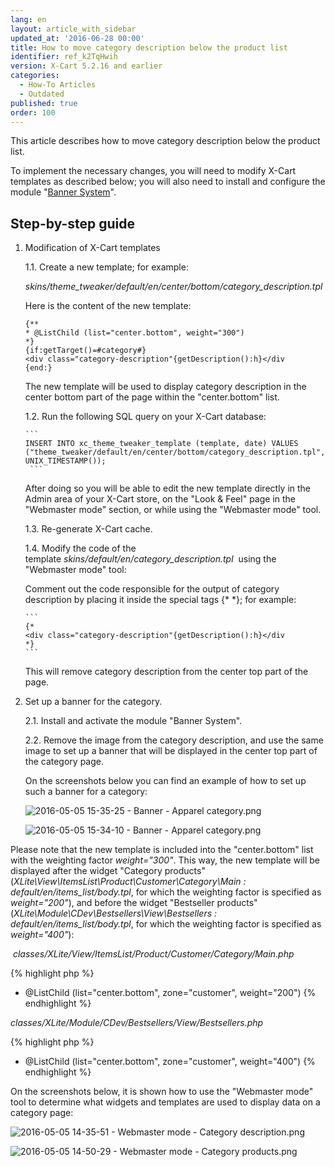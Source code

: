 ```yaml
---
lang: en
layout: article_with_sidebar
updated_at: '2016-06-28 00:00'
title: How to move category description below the product list
identifier: ref_k2TqHwih
version: X-Cart 5.2.16 and earlier
categories:
  - How-To Articles
  - Outdated
published: true
order: 100
---
```


This article describes how to move category description below the product list.

To implement the necessary changes, you will need to modify X-Cart templates as described below; you will also need to install and configure the module "[Banner System](http://market.x-cart.com/addons/banner-system.html)".

## Step-by-step guide

1.  Modification of X-Cart templates

    1.1\. Create a new template; for example:  
         
       _skins/theme_tweaker/default/en/center/bottom/category_description.tpl_  
          
       Here is the content of the new template:
       ```
       {** 
       * @ListChild (list="center.bottom", weight="300") 
       *}
       {if:getTarget()=#category#}
       <div class="category-description"{getDescription():h}</div
       {end:}
       ```

       The new template will be used to display category description in the center bottom part of the page within the "center.bottom" list.  

    1.2\. Run the following SQL query on your X-Cart database:
              
        ```
        INSERT INTO xc_theme_tweaker_template (template, date) VALUES       ("theme_tweaker/default/en/center/bottom/category_description.tpl", UNIX_TIMESTAMP());
         ```
       After doing so you will be able to edit the new template directly in the Admin area of your X-Cart store, on the "Look & Feel" page in the "Webmaster mode" section, or while using the "Webmaster mode" tool.  
       
    1.3\. Re-generate X-Cart cache.  
       
    1.4\. Modify the code of the template _skins/default/en/category_description.tpl_  using the "Webmaster mode" tool:  
       
       Comment out the code responsible for the output of category description by placing it inside the special tags {* *}; for example:
       
        ```
        {*
        <div class="category-description"{getDescription():h}</div
        *}
        ```
       This will remove category description from the center top part of the page.  
       
2.  Set up a banner for the category.  

    2.1\. Install and activate the module "Banner System".  

    2.2\. Remove the image from the category description, and use the same image to set up a banner that will be displayed in the center top part of the category page.  

    On the screenshots below you can find an example of how to set up such a banner for a category:

    ![2016-05-05 15-35-25 - Banner - Apparel category.png]({{site.baseurl}}/attachments/9307060/9439719.png)

    ![2016-05-05 15-34-10 - Banner - Apparel category.png]({{site.baseurl}}/attachments/9307060/9439718.png)

Please note that the new template is included into the "center.bottom" list with the weighting factor _weight="300"_. This way, the new template will be displayed after the widget "Category products" (_XLite\View\ItemsList\Product\Customer\Category\Main : default/en/items_list/body.tpl_, for which the weighting factor is specified as _weight="200"_), and before the widget "Bestseller products" (_XLite\Module\CDev\Bestsellers\View\Bestsellers : default/en/items_list/body.tpl_, for which the weighting factor is specified as _weight="400"_):

 _classes/XLite/View/ItemsList/Product/Customer/Category/Main.php_

{% highlight php %}
* @ListChild (list="center.bottom", zone="customer", weight="200")
{% endhighlight %}

_classes/XLite/Module/CDev/Bestsellers/View/Bestsellers.php_

{% highlight php %}
* @ListChild (list="center.bottom", zone="customer", weight="400")
{% endhighlight %}

On the screenshots below, it is shown how to use the "Webmaster mode" tool to determine what widgets and templates are used to display data on a category page:

![2016-05-05 14-35-51 - Webmaster mode - Category description.png]({{site.baseurl}}/attachments/9307060/9439716.png)

![2016-05-05 14-50-29 - Webmaster mode - Category products.png]({{site.baseurl}}/attachments/9307060/9439717.png)
